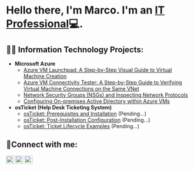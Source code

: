 <h1>Hello there, I'm Marco. I'm an <a href="https://linkedin.com/in/MarcoDesrouleaux">IT Professional</a>💻.</h1>

<h2>👨‍💻 Information Technology Projects:</h2>

- <b>Microsoft Azure</b>
  - [Azure VM Launchpad: A Step-by-Step Visual Guide to Virtual Machine Creation](https://github.com/MarcoDesrouleaux/azure-virtual-machines)
  - [Azure VM Connectivity Tester: A Step-by-Step Guide to Verifying Virtual Machine Connections on the Same VNet](https://github.com/MarcoDesrouleaux/Azure-Network-Diagnostics)
  - [Network Security Groups (NSGs) and Inspecting Network Protocols](https://github.com/MarcoDesrouleaux/azure-network-protocols)
  - [Configuring On-premises Active Directory within Azure VMs](https://github.com/MarcoDesrouleaux/configure-ad)
- <b>osTicket (Help Desk Ticketing System)</b>
  - [osTicket: Prerequisites and Installation](https://github.com/MarcoDesrouleaux/osticket-prereqs) (Pending...)
  - [osTicket: Post-Installation Configuration](https://github.com/MarcoDesrouleaux/post-install-config) (Pending...)
  - [osTicket: Ticket Lifecycle Examples](https://github.com/MarcoDesrouleaux/ticket-lifecycle) (Pending...)
    
<h2>🤳Connect with me:</h2>

[<img align="left" alt="Marco | Twitter" width="22px" src="https://cdn.jsdelivr.net/npm/simple-icons@v3/icons/twitter.svg" />][twitter]
[<img align="left" alt="MarcoDesrouleaux | LinkedIn" width="22px" src="https://cdn.jsdelivr.net/npm/simple-icons@v3/icons/linkedin.svg" />][linkedin]
[<img align="left" alt="Marco | Instagram" width="22px" src="https://cdn.jsdelivr.net/npm/simple-icons@v3/icons/instagram.svg" />][instagram]

[twitter]: https://twitter.com/
[instagram]: https://www.instagram.com/
[linkedin]: https://linkedin.com/in/MarcoDesrouleaux
